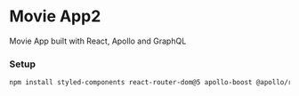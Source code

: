 # Movie App2

Movie App built with React, Apollo and GraphQL

### Setup

```sh
npm install styled-components react-router-dom@5 apollo-boost @apollo/react-hooks graphql
```

